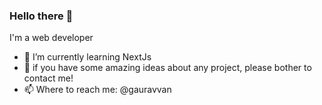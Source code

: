 ### Hello there 👋
  I'm a web developer

- 🌱 I’m currently learning NextJs
- 👯 if you have some amazing ideas about any project, please bother to contact me!
- 📫 Where to reach me: @gauravvan

